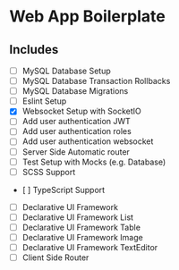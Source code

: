 # Web App Boilerplate

## Includes

 - [ ] MySQL Database Setup
 - [ ] MySQL Database Transaction Rollbacks
 - [ ] MySQL Database Migrations
 - [ ] Eslint Setup
 - [x] Websocket Setup with SocketIO
 - [ ] Add user authentication JWT
 - [ ] Add user authentication roles
 - [ ] Add user authentication websocket
 - [ ] Server Side Automatic router
 - [ ] Test Setup with Mocks (e.g. Database)
 - [ ] SCSS Support
 - [ ] TypeScript Support
 - [ ] Declarative UI Framework
 - [ ] Declarative UI Framework List
 - [ ] Declarative UI Framework Table
 - [ ] Declarative UI Framework Image
 - [ ] Declarative UI Framework TextEditor
 - [ ] Client Side Router
